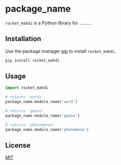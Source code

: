 # package_name

`rocket_mahdi` is a Python library for ..........

## Installation

Use the package manager [pip](https://pip.pypa.io/en/stable/) to install `rocket_mahdi`.

```bash
pip install rocket_mahdi
```

## Usage

```python
import rocket_mahdi

# returns 'words'
package_name.module_name('word')

# returns 'geese'
package_name.module_name('goose')

# returns 'phenomenon'
package_name.module_name('phenomena')
```

## License
[MIT](https://choosealicense.com/licenses/mit/)